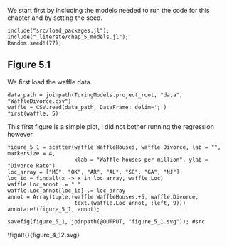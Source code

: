 <!--This file was generated, do not modify it.-->
We start first by including the models needed to run the code for this chapter
and by setting the seed.

```julia:ex1
include("src/load_packages.jl");
include("_literate/chap_5_models.jl");
Random.seed!(77);
```

## Figure 5.1

We first load the waffle data.

```julia:ex2
data_path = joinpath(TuringModels.project_root, "data", "WaffleDivorce.csv")
waffle = CSV.read(data_path, DataFrame; delim=';')
first(waffle, 5)
```

This first figure is a simple plot, I did not bother running the regression
however.

```julia:ex3
figure_5_1 = scatter(waffle.WaffleHouses, waffle.Divorce, lab = "", markersize = 4,
                     xlab = "Waffle houses per million", ylab = "Divorce Rate")
loc_array = ["ME", "OK", "AR", "AL", "SC", "GA", "NJ"]
loc_id = findall(x -> x in loc_array, waffle.Loc)
waffle.Loc_annot .= " "
waffle.Loc_annot[loc_id] .= loc_array
annot = Array(tuple.(waffle.WaffleHouses.+5, waffle.Divorce,
                     text.(waffle.Loc_annot, :left, 9)))
annotate!(figure_5_1, annot);

savefig(figure_5_1, joinpath(@OUTPUT, "figure_5_1.svg")); #src
```

\figalt{}{figure_4_12.svg}

